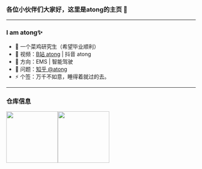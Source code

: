 ### 各位小伙伴们大家好，这里是atong的主页 👋
---
### I am atong✨

- 🔭 一个菜鸡研究生（希望毕业顺利）
- 🌱  视频：<a href="https://space.bilibili.com/385227660?spm_id_from=333.1007.0.0" target="_blank">B站 atong</a> | 抖音 atong
- 🤔 方向：EMS | 智能驾驶
- 💬 问题：<a href="https://www.zhihu.com/people/qian-lan-wa" target="_blank">知乎 @atong</a>
- ⚡ 个签：万千不如意，睡得着就过的去。 

---
### 仓库信息

<img align="" height="137px" src="https://github-readme-stats.vercel.app/api?username=suntong-1221&hide_title=true&hide_border=true&show_icons=true&include_all_commits=true&line_height=21&bg_color=0,EC6C6C,FFD479,FFFC79,73FA79&theme=graywhite&locale=cn" /><img align="" height="137px" src="https://github-readme-stats.vercel.app/api/top-langs/?username=suntong-1221&hide_title=true&hide_border=true&layout=compact&bg_color=0,73FA79,73FDFF,D783FF&theme=graywhite&locale=cn" />
